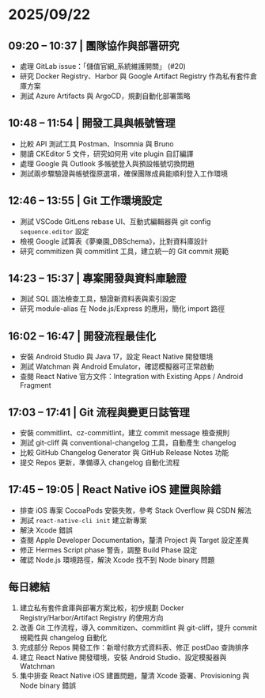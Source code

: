 # 2025/09/22

## 09:20 – 10:37 | 團隊協作與部署研究

- 處理 GitLab issue：「儲值官網\_系統維護開關」 (#20)
- 研究 Docker Registry、Harbor 與 Google Artifact Registry 作為私有套件倉庫方案
- 測試 Azure Artifacts 與 ArgoCD，規劃自動化部署策略

## 10:48 – 11:54 | 開發工具與帳號管理

- 比較 API 測試工具 Postman、Insomnia 與 Bruno
- 閱讀 CKEditor 5 文件，研究如何用 vite plugin 自訂編譯
- 處理 Google 與 Outlook 多帳號登入與預設帳號切換問題
- 測試兩步驟驗證與帳號復原選項，確保團隊成員能順利登入工作環境

## 12:46 – 13:55 | Git 工作環境設定

- 測試 VSCode GitLens rebase UI、互動式編輯器與 git config `sequence.editor` 設定
- 檢視 Google 試算表《夢樂園\_DBSchema》，比對資料庫設計
- 研究 commitizen 與 commitlint 工具，建立統一的 Git commit 規範

## 14:23 – 15:37 | 專案開發與資料庫驗證

- 測試 SQL 語法檢查工具，驗證新資料表與索引設定
- 研究 module-alias 在 Node.js/Express 的應用，簡化 import 路徑

## 16:02 – 16:47 | 開發流程最佳化

- 安裝 Android Studio 與 Java 17，設定 React Native 開發環境
- 測試 Watchman 與 Android Emulator，確認模擬器可正常啟動
- 查閱 React Native 官方文件：Integration with Existing Apps / Android Fragment

## 17:03 – 17:41 | Git 流程與變更日誌管理

- 安裝 commitlint、cz-commitlint，建立 commit message 檢查規則
- 測試 git-cliff 與 conventional-changelog 工具，自動產生 changelog
- 比較 GitHub Changelog Generator 與 GitHub Release Notes 功能
- 提交 Repos 更新，準備導入 changelog 自動化流程

## 17:45 – 19:05 | React Native iOS 建置與除錯

- 排查 iOS 專案 CocoaPods 安裝失敗，參考 Stack Overflow 與 CSDN 解法
- 測試 `react-native-cli init` 建立新專案
- 解決 Xcode 錯誤
- 查閱 Apple Developer Documentation，釐清 Project 與 Target 設定差異
- 修正 Hermes Script phase 警告，調整 Build Phase 設定
- 確認 Node.js 環境路徑，解決 Xcode 找不到 Node binary 問題

## 每日總結

1. 建立私有套件倉庫與部署方案比較，初步規劃 Docker Registry/Harbor/Artifact Registry 的使用方向
2. 改善 Git 工作流程，導入 commitizen、commitlint 與 git-cliff，提升 commit 規範性與 changelog 自動化
3. 完成部分 Repos 開發工作：新增付款方式資料表、修正 postDao 查詢排序
4. 建立 React Native 開發環境，安裝 Android Studio、設定模擬器與 Watchman
5. 集中排查 React Native iOS 建置問題，釐清 Xcode 簽署、Provisioning 與 Node binary 錯誤

